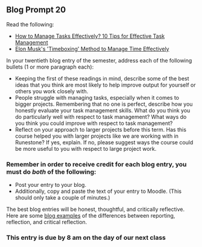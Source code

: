 ## Blog Prompt 20

Read the following:
- [How to Manage Tasks Effectively? 10 Tips for Effective Task Management](https://www.ntaskmanager.com/blog/task-management-skills/)
- [Elon Musk's 'Timeboxing' Method to Manage Time Effectively](https://interestingengineering.com/elon-musks-timeboxing-method-to-manage-time-effectively)

In your twentieth blog entry of the semester, address each of the following bullets (1 or more paragraph each):
- Keeping the first of these readings in mind, describe some of the best ideas that you think are most likely to help improve output for yourself or others you work closely with.
- People struggle with managing tasks, especially when it comes to bigger projects. Remembering that no one is perfect, describe how you honestly evaluate your task management skills. What do you think you do particularly well with respect to task management? What ways do you think you  could improve with respect to task management?
- Reflect on your approach to larger projects before this term. Has this course helped you with larger projects like we are working with in Runestone? If yes, explain. If no, please suggest ways the course could be more useful to you with respect to large project work.

### Remember in order to receive credit for each blog entry, you must do *both* of the following:

  - Post your entry to your blog.
  - Additionally, copy and paste the text of your entry to Moodle. (This should only take a couple of minutes.)

The best blog entries will be honest, thoughtful, and critically reflective. Here are some [blog examples](blogreflection.md)
of the differences between reporting, reflection, and critical reflection.

### This entry is due by 8 am on the day of our next class

